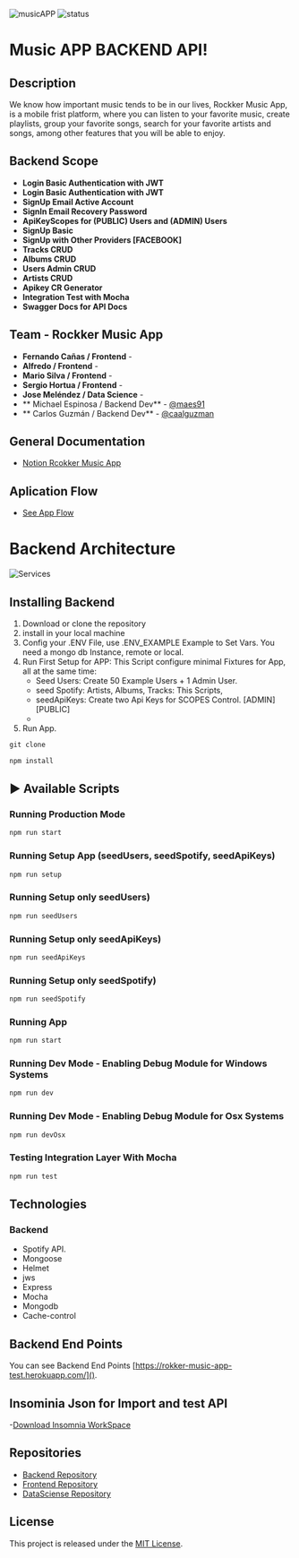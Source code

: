 ![musicAPP](https://repository-images.githubusercontent.com/303908641/bd058780-1c36-11eb-9623-1f64d214f5f5)
![status](https://img.shields.io/badge/STATUS-In%20Progress-yellow)

# Music APP BACKEND API! 

## Description

We know how important music tends to be in our lives, Rockker Music App, is a mobile frist platform, where you can listen to your favorite music, create playlists, group your favorite songs, search for your favorite artists and songs, among other features that you will be able to enjoy.


## Backend Scope
- **Login Basic Authentication with JWT**
- **Login Basic Authentication with JWT**
- **SignUp Email Active Account**
- **SignIn Email Recovery Password**
- **ApiKeyScopes for (PUBLIC) Users and (ADMIN) Users**
- **SignUp Basic**
- **SignUp with Other Providers [FACEBOOK]**
- **Tracks CRUD**
- **Albums CRUD**
- **Users Admin CRUD**
- **Artists CRUD**
- **Apikey CR Generator**
- **Integration Test with Mocha**
- **Swagger Docs for API Docs**


## Team - Rockker Music App
- **Fernando Cañas  /  Frontend**  - 
- **Alfredo   /  Frontend**  -
- **Mario Silva  /  Frontend**  -
- **Sergio Hortua  /  Frontend**  - 
- **Jose Meléndez  /  Data Science**  - 
- ** Michael Espinosa  /  Backend Dev**  - [@maes91](https://twitter.com/@maes91)
- ** Carlos Guzmán   /  Backend Dev**  - [@caalguzman](https://twitter.com/caalguzman)

## General Documentation
- [Notion Rcokker Music App](https://www.notion.so/Rokker-cc1801d5d871494caca6dc79bfe4594d/)

## Aplication Flow
- [See App Flow](https://coggle.it/diagram/X4mvMZbmeKXduDA1/t/music-app/5997a92adcffae328ac2019846cd2f7eee42adfba31c13fcb5fd2ab92668651d)
# Backend Architecture 
![Services](https://s3.us-west-2.amazonaws.com/secure.notion-static.com/eacb7eac-4868-4744-aeee-13ec40b4c28e/Backend.png?X-Amz-Algorithm=AWS4-HMAC-SHA256&X-Amz-Credential=AKIAT73L2G45O3KS52Y5%2F20201101%2Fus-west-2%2Fs3%2Faws4_request&X-Amz-Date=20201101T185414Z&X-Amz-Expires=86400&X-Amz-Signature=588ab6b5bed6b970032aebc80df4972f2477175fea32a73afcd7b910b5a224f0&X-Amz-SignedHeaders=host&response-content-disposition=filename%20%3D%22Backend.png%22)

## Installing Backend

1. Download or clone the repository
2. install in your local machine
3. Config your .ENV File, use .ENV_EXAMPLE Example to Set Vars. You need a mongo db Instance, remote or local. 
4. Run First Setup for APP: This Script configure minimal Fixtures for App, all at the same time:
    - Seed Users: Create 50 Example Users + 1 Admin User. 
    - seed Spotify: Artists, Albums, Tracks: This Scripts, 
    - seedApiKeys: Create two Api Keys for SCOPES Control. [ADMIN] [PUBLIC]
    - 
5. Run App. 
```jsx
git clone
```
```jsx
npm install
```

## ▶️ Available Scripts

### Running Production Mode
```jsx
npm run start
```

### Running Setup App (seedUsers, seedSpotify, seedApiKeys)
```jsx
npm run setup
```

### Running Setup only seedUsers)
```jsx
npm run seedUsers
```

### Running Setup only seedApiKeys)
```jsx
npm run seedApiKeys
```
### Running Setup only seedSpotify)
```jsx
npm run seedSpotify
```

### Running App
```jsx
npm run start
```
### Running Dev Mode - Enabling Debug Module for Windows Systems
```jsx
npm run dev
```
### Running Dev Mode - Enabling Debug Module for Osx Systems
```jsx
npm run devOsx
```

### Testing Integration Layer With Mocha
```jsx
npm run test
```

## Technologies

### Backend
- Spotify API.
- Mongoose
- Helmet
- jws
- Express
- Mocha
- Mongodb
- Cache-control

## Backend End Points 
You can see Backend End Points [https://rokker-music-app-test.herokuapp.com/]().

## Insominia Json for Import and test API
-[Download Insomnia WorkSpace](https://s3.us-west-2.amazonaws.com/secure.notion-static.com/005eae85-2b92-4e6e-a933-184c455395ef/Insomnia_2020-10-28.json?X-Amz-Algorithm=AWS4-HMAC-SHA256&X-Amz-Credential=AKIAT73L2G45O3KS52Y5%2F20201101%2Fus-west-2%2Fs3%2Faws4_request&X-Amz-Date=20201101T192020Z&X-Amz-Expires=86400&X-Amz-Signature=85eb0ad3fbe9181f30eb4ce1ca95de01668380974b578f91ea604a479be19b4a&X-Amz-SignedHeaders=host&response-content-disposition=filename%20%3D%22Insomnia_2020-10-28.json%22)


## Repositories

- [Backend Repository](https://github.com/C5Team3/back-end)
- [Frontend Repository](https://github.com/C5Team3/front-end)
- [DataSciense Repository](https://github.com/C5Team3/data-science)

## License

This project is released under the [MIT License](https://opensource.org/licenses/MIT).